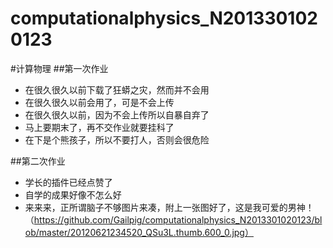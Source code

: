 # computationalphysics_N2013301020123
#计算物理
##第一次作业
*  在很久很久以前下载了狂蟒之灾，然而并不会用
*  在很久很久以前会用了，可是不会上传
*  在很久很久以前，因为不会上传所以自暴自弃了
*  马上要期末了，再不交作业就要挂科了
*  在下是个熊孩子，所以不要打人，否则会很危险

##第二次作业
*  学长的插件已经点赞了
*  自学的成果好像不怎么好
*  来来来，正所谓脑子不够图片来凑，附上一张图好了，这是我可爱的男神！（https://github.com/Gailpig/computationalphysics_N2013301020123/blob/master/20120621234520_QSu3L.thumb.600_0.jpg）
